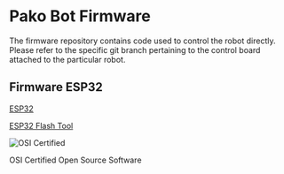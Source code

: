 # Pako Bot Firmware

The firmware repository contains code used to control the robot directly. Please refer to the specific git branch pertaining to the control board attached to the particular robot.

## Firmware ESP32
[ESP32](https://github.com/pakobots/firmware/tree/esp32)

[ESP32 Flash Tool](https://github.com/pakobots/firmware/releases/tag/Flash_1.0.0)



![OSI Certified](http://www.samurajdata.se/opensource/mirror/trademarks/osi-certified/web/osi-certified-90x75.png)

OSI Certified Open Source Software
